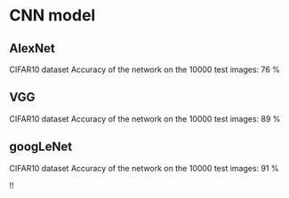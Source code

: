 # CNN model

## AlexNet

CIFAR10 dataset
Accuracy of the network on the 10000 test images: 76 %

## VGG 

CIFAR10 dataset
Accuracy of the network on the 10000 test images: 89 %

## googLeNet 

CIFAR10 dataset
Accuracy of the network on the 10000 test images: 91 %


!!
